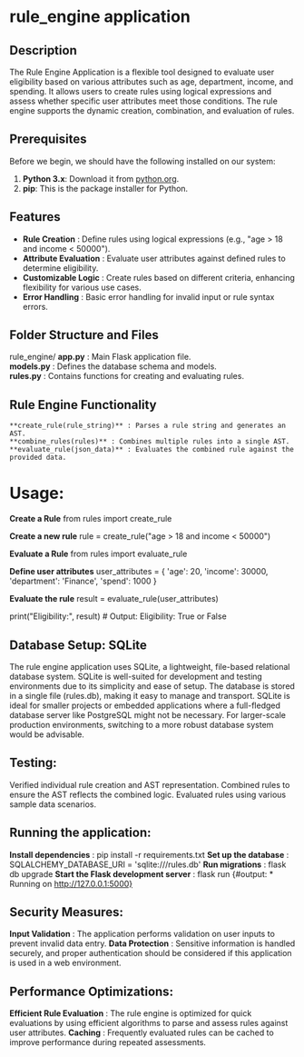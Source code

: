 # rule_engine application

## Description
The Rule Engine Application is a flexible tool designed to evaluate user eligibility based on various attributes such as age, department, income, and spending. It allows users to create rules using logical expressions and assess whether specific user attributes meet those conditions. The rule engine supports the dynamic creation, combination, and evaluation of rules.

## Prerequisites
Before we begin, we should have the following installed on our system:

1. **Python 3.x**: Download it from [python.org](https://www.python.org/downloads/).
2. **pip**: This is the package installer for Python.

## Features
- **Rule Creation** : Define rules using logical expressions (e.g., "age > 18 and income < 50000").
- **Attribute Evaluation** : Evaluate user attributes against defined rules to determine eligibility.
- **Customizable Logic** : Create rules based on different criteria, enhancing flexibility for various use cases.
- **Error Handling** : Basic error handling for invalid input or rule syntax errors.

## Folder Structure and Files
rule_engine/
    **app.py** : Main Flask application file.      
    **models.py** : Defines the database schema and models.  
    **rules.py** : Contains functions for creating and evaluating rules.

## Rule Engine Functionality
    **create_rule(rule_string)** : Parses a rule string and generates an AST.
    **combine_rules(rules)** : Combines multiple rules into a single AST.
    **evaluate_rule(json_data)** : Evaluates the combined rule against the provided data.

# Usage:
**Create a Rule**
  from rules import create_rule

**Create a new rule**
rule = create_rule("age > 18 and income < 50000")

**Evaluate a Rule**
from rules import evaluate_rule

**Define user attributes**
user_attributes = {
    'age': 20,
    'income': 30000,
    'department': 'Finance',
    'spend': 1000
}

**Evaluate the rule**
result = evaluate_rule(user_attributes)

print("Eligibility:", result)  # Output: Eligibility: True or False

## Database Setup: SQLite
The rule engine application uses SQLite, a lightweight, file-based relational database system. SQLite is well-suited for development and testing environments due to its simplicity and ease of setup. The database is stored in a single file (rules.db), making it easy to manage and transport. SQLite is ideal for smaller projects or embedded applications where a full-fledged database server like PostgreSQL might not be necessary. For larger-scale production environments, switching to a more robust database system would be advisable.

## Testing:
  Verified individual rule creation and AST representation.
  Combined rules to ensure the AST reflects the combined logic.
  Evaluated rules using various sample data scenarios.

## Running the application:
  **Install dependencies** : pip install -r requirements.txt
  **Set up the database** : SQLALCHEMY_DATABASE_URI = 'sqlite:///rules.db'
  **Run migrations** : flask db upgrade
  **Start the Flask development server** : flask run  {#output: * Running on http://127.0.0.1:5000}
  

## Security Measures:
**Input Validation** : The application performs validation on user inputs to prevent invalid data entry.
**Data Protection** : Sensitive information is handled securely, and proper authentication should be considered if this application is used in a web environment.

## Performance Optimizations:
**Efficient Rule Evaluation** : The rule engine is optimized for quick evaluations by using efficient algorithms to parse and assess rules against user attributes.
**Caching** : Frequently evaluated rules can be cached to improve performance during repeated assessments.



